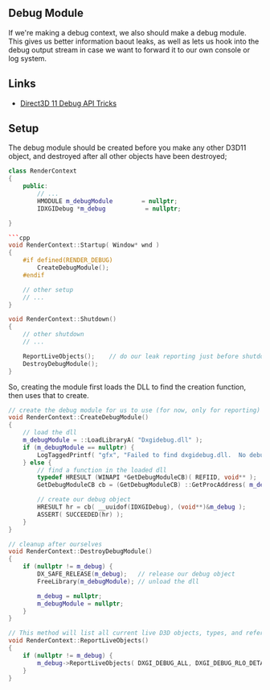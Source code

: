 ## Debug Module

If we're making a debug context, we also should make a debug module.  This gives us better
information baout leaks, as well as lets us hook into the debug output stream in case we want to forward it to our own console or log system.

## Links
- [Direct3D 11 Debug API Tricks](https://seanmiddleditch.com/direct3d-11-debug-api-tricks/)

## Setup

The debug module should be created before you make any other D3D11 object, and destroyed after all other objects have been destroyed;

```cpp
class RenderContext
{
    public:
        // ...
        HMODULE m_debugModule        = nullptr; 
        IDXGIDebug *m_debug           = nullptr; 

}

```cpp
void RenderContext::Startup( Window* wnd )
{
    #if defined(RENDER_DEBUG)
        CreateDebugModule(); 
    #endif

    // other setup
    // ...
}

void RenderContext::Shutdown()
{
    // other shutdown
    // ...

    ReportLiveObjects();    // do our leak reporting just before shutdown to give us a better detailed list; 
    DestroyDebugModule();
}
```

So, creating the module first loads the DLL to find the creation function, then uses that to create.

```cpp
// create the debug module for us to use (for now, only for reporting)
void RenderContext::CreateDebugModule()
{
    // load the dll
    m_debugModule = ::LoadLibraryA( "Dxgidebug.dll" );
    if (m_debugModule == nullptr) {
        LogTaggedPrintf( "gfx", "Failed to find dxgidebug.dll.  No debug features enabled." ); 
    } else {
        // find a function in the loaded dll
        typedef HRESULT (WINAPI *GetDebugModuleCB)( REFIID, void** );
        GetDebugModuleCB cb = (GetDebugModuleCB) ::GetProcAddress( m_debugModule, "DXGIGetDebugInterface" );

        // create our debug object
        HRESULT hr = cb( __uuidof(IDXGIDebug), (void**)&m_debug );
        ASSERT( SUCCEEDED(hr) );
    }
}

// cleanup after ourselves
void RenderContext::DestroyDebugModule()
{
    if (nullptr != m_debug) {
        DX_SAFE_RELEASE(m_debug);   // release our debug object
        FreeLibrary(m_debugModule); // unload the dll

        m_debug = nullptr;
        m_debugModule = nullptr; 
    }
}

// This method will list all current live D3D objects, types, and reference counts
void RenderContext::ReportLiveObjects()
{
    if (nullptr != m_debug) {
        m_debug->ReportLiveObjects( DXGI_DEBUG_ALL, DXGI_DEBUG_RLO_DETAIL ); 
    }
}
```